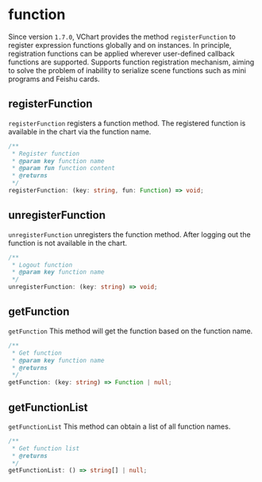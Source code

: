 # function

Since version `1.7.0`, VChart provides the method `registerFunction` to register expression functions globally and on instances.
In principle, registration functions can be applied wherever user-defined callback functions are supported.
Supports function registration mechanism, aiming to solve the problem of inability to serialize scene functions such as mini programs and Feishu cards.

## registerFunction

`registerFunction` registers a function method. The registered function is available in the chart via the function name.

```ts
/**
 * Register function
 * @param key function name
 * @param fun function content
 * @returns
 */
registerFunction: (key: string, fun: Function) => void;
```

## unregisterFunction

`unregisterFunction` unregisters the function method. After logging out the function is not available in the chart.

```ts
/**
 * Logout function
 * @param key function name
 */
unregisterFunction: (key: string) => void;
```

## getFunction

`getFunction` This method will get the function based on the function name.

```ts
/**
 * Get function
 * @param key function name
 * @returns
 */
getFunction: (key: string) => Function | null;
```

## getFunctionList

`getFunctionList` This method can obtain a list of all function names.

```ts
/**
 * Get function list
 * @returns
 */
getFunctionList: () => string[] | null;
```